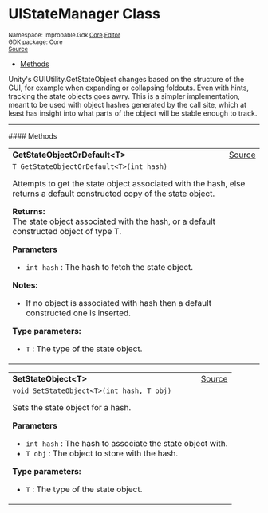 
# UIStateManager Class
<sup>
Namespace: Improbable.Gdk.<a href="{{.Site.BaseURL}}/api/core-index">Core</a>.<a href="{{.Site.BaseURL}}/api/core/editor-index">Editor</a><br/>
GDK package: Core<br/>
<a href="https://www.github.com/spatialos/gdk-for-unity/blob/88a422dc255ef1d47ee9385f226ca439f31c000b/workers/unity/Packages/io.improbable.gdk.core/Editor/UIStateManager.cs/#L11">Source</a>
<style>
a code {
                    padding: 0em 0.25em!important;
}
code {
                    background-color: #ffffff!important;
}
</style>
</sup>
<nav id="pageToc" class="page-toc"><ul><li><a href="#methods">Methods</a>
</ul></nav>

</p>



<p>Unity's GUIUtility.GetStateObject changes based on the structure of the GUI, for example when expanding or collapsing foldouts. Even with hints, tracking the state objects goes awry. This is a simpler implementation, meant to be used with object hashes generated by the call site, which at least has insight into what parts of the object will be stable enough to track. </p>













</p>
<hr style="width:100%; border-top-color:#d8d8d8" />
#### Methods


</p>




<table width="100%">
    <tr>
        <td style="border-right:none"><a id="getstateobjectordefault-t-int"></a><b>GetStateObjectOrDefault&lt;T&gt;</b></td>
        <td style="border-left:none; text-align:right"><a href="https://www.github.com/spatialos/gdk-for-unity/blob/88a422dc255ef1d47ee9385f226ca439f31c000b/workers/unity/Packages/io.improbable.gdk.core/Editor/UIStateManager.cs/#L25">Source</a></td>
    </tr>
    <tr>
        <td colspan="2">
<code>T GetStateObjectOrDefault&lt;T&gt;(int hash)</code></p>
Attempts to get the state object associated with the hash, else returns a default constructed copy of the state object.
</p><b>Returns:</b></br>The state object associated with the hash, or a default constructed object of type T.

</p>

<b>Parameters</b>

<ul>
<li><code>int hash</code> : The hash to fetch the state object.</li>
</ul>



</p>

<b>Notes:</b>

<ul>
<li>If no object is associated with hash then a default constructed one is inserted. </li>
</ul>



</p>

<b>Type parameters:</b>

<ul>
<li><code>T</code> : The type of the state object.</li>
</ul>



</td>
    </tr>
</table>


<table width="100%">
    <tr>
        <td style="border-right:none"><a id="setstateobject-t-int-t"></a><b>SetStateObject&lt;T&gt;</b></td>
        <td style="border-left:none; text-align:right"><a href="https://www.github.com/spatialos/gdk-for-unity/blob/88a422dc255ef1d47ee9385f226ca439f31c000b/workers/unity/Packages/io.improbable.gdk.core/Editor/UIStateManager.cs/#L42">Source</a></td>
    </tr>
    <tr>
        <td colspan="2">
<code>void SetStateObject&lt;T&gt;(int hash, T obj)</code></p>
Sets the state object for a hash.


</p>

<b>Parameters</b>

<ul>
<li><code>int hash</code> : The hash to associate the state object with.</li>
<li><code>T obj</code> : The object to store with the hash.</li>
</ul>




</p>

<b>Type parameters:</b>

<ul>
<li><code>T</code> : The type of the state object.</li>
</ul>



</td>
    </tr>
</table>





